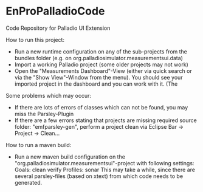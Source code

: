 # EnProPalladioCode
Code Repository for Palladio UI Extension

How to run this project: 
- Run a new runtime configuration on any of the sub-projects from the bundles folder (e.g. on org.palladiosimulator.measurementsui.data)
- Import a working Palladio project (some older projects may not work)
- Open the "Measurements Dashboard"-View (either via quick search or via the "Show View"-Window from the menu). You should see your imported project in the dashboard and you can work with it. (The 

Some problems which may occur:
- If there are lots of errors of classes which can not be found, you may miss the Parsley-Plugin
- If there are a few errors stating that projects are missing required source folder: "emfparsley-gen", perform a project clean via Eclipse Bar -> Project -> Clean...




How to run a maven build:
- Run a new maven build configuration on the "org.palladiosimulator.measurementsui"-project with following settings:
Goals: clean verify
Profiles: sonar
 This may take a while, since there are several parsley-files (based on xtext) from which code needs to be generated. 
